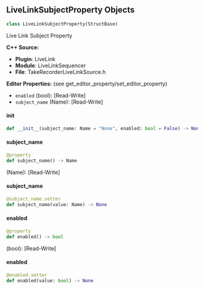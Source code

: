 ## LiveLinkSubjectProperty Objects

```python
class LiveLinkSubjectProperty(StructBase)
```

Live Link Subject Property

**C++ Source:**

- **Plugin**: LiveLink
- **Module**: LiveLinkSequencer
- **File**: TakeRecorderLiveLinkSource.h

**Editor Properties:** (see get_editor_property/set_editor_property)

- ``enabled`` (bool):  [Read-Write]
- ``subject_name`` (Name):  [Read-Write]

<a id="unreal.LiveLinkSubjectProperty.__init__"></a>

#### __init__

```python
def __init__(subject_name: Name = "None", enabled: bool = False) -> None
```

<a id="unreal.LiveLinkSubjectProperty.subject_name"></a>

#### subject_name

```python
@property
def subject_name() -> Name
```

(Name):  [Read-Write]

<a id="unreal.LiveLinkSubjectProperty.subject_name"></a>

#### subject_name

```python
@subject_name.setter
def subject_name(value: Name) -> None
```

<a id="unreal.LiveLinkSubjectProperty.enabled"></a>

#### enabled

```python
@property
def enabled() -> bool
```

(bool):  [Read-Write]

<a id="unreal.LiveLinkSubjectProperty.enabled"></a>

#### enabled

```python
@enabled.setter
def enabled(value: bool) -> None
```

<a id="unreal.MotionWarpingWindowData"></a>